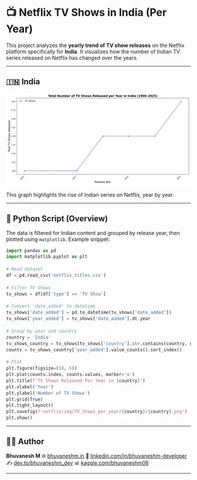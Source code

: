 # 📺 Netflix TV Shows in India (Per Year)

This project analyzes the **yearly trend of TV show releases** on the Netflix platform specifically for **India**. It visualizes how the number of Indian TV series released on Netflix has changed over the years.

---

## 🇮🇳 India

![TV Shows in India](https://raw.githubusercontent.com/bhuvanesh-m-dev/ds-intern-unified-mentor/refs/heads/main/netflix/img/TV_Shows_per_year/India/India.png)

This graph highlights the rise of Indian series on Netflix, year by year.

---

## 🐍 Python Script (Overview)

The data is filtered for Indian content and grouped by release year, then plotted using `matplotlib`. Example snippet:

```python
import pandas as pd
import matplotlib.pyplot as plt

# Read dataset
df = pd.read_csv('netflix_titles.csv')

# Filter TV Shows
tv_shows = df[df['type'] == 'TV Show']

# Convert 'date_added' to datetime
tv_shows['date_added'] = pd.to_datetime(tv_shows['date_added'])
tv_shows['year_added'] = tv_shows['date_added'].dt.year

# Group by year and country
country = 'India'
tv_shows_country = tv_shows[tv_shows['country'].str.contains(country, na=False)]
counts = tv_shows_country['year_added'].value_counts().sort_index()

# Plot
plt.figure(figsize=(10, 6))
plt.plot(counts.index, counts.values, marker='o')
plt.title(f'TV Shows Released Per Year in {country}')
plt.xlabel('Year')
plt.ylabel('Number of TV Shows')
plt.grid(True)
plt.tight_layout()
plt.savefig(f'netflix/img/TV_Shows_per_year/{country}/{country}.png')
plt.show()
```

---

## 🙋‍♂️ Author

**Bhuvanesh M**
🌐 [bhuvaneshm.in](https://bhuvaneshm.in)
🔗 [linkedin.com/in/bhuvaneshm-developer](https://www.linkedin.com/in/bhuvaneshm-developer)
✍️ [dev.to/bhuvaneshm\_dev](https://dev.to/bhuvaneshm_dev)
📊 [kaggle.com/bhuvaneshm06](https://www.kaggle.com/bhuvaneshm06)

---
